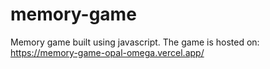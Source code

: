 # memory-game
Memory game built using javascript. The game is hosted on: https://memory-game-opal-omega.vercel.app/
